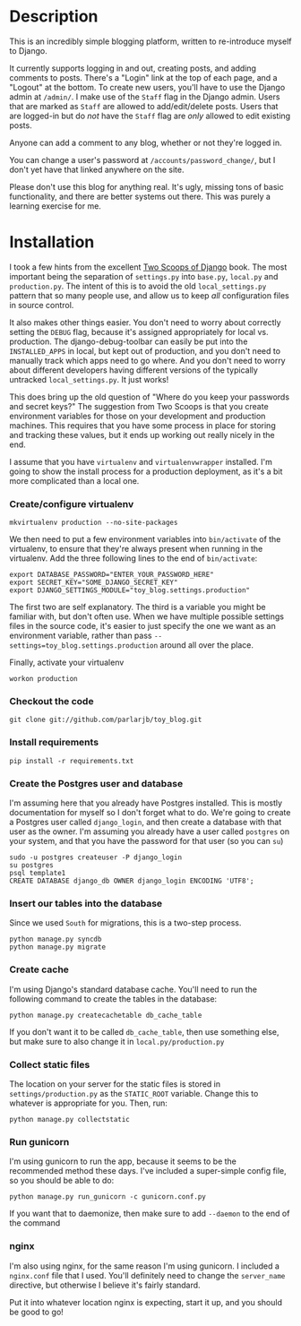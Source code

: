 # Description #

This is an incredibly simple blogging platform, written to re-introduce myself to Django.

It currently supports logging in and out, creating posts, and adding comments to posts. There's a "Login"
link at the top of each page, and a "Logout" at the bottom. To create new users, you'll have to use the
Django admin at `/admin/`. I make use of the `Staff` flag in the Django admin. Users that are marked as
`Staff` are allowed to add/edit/delete posts. Users that are logged-in but do *not* have the `Staff` flag
are *only* allowed to edit existing posts.

Anyone can add a comment to any blog, whether or not they're logged in.

You can change a user's password at `/accounts/password_change/`, but I don't yet have that linked 
anywhere on the site.

Please don't use this blog for anything real. It's ugly, missing tons of basic functionality, and there
are better systems out there. This was purely a learning exercise for me.

# Installation #

I took a few hints from the excellent [Two Scoops of Django](https://django.2scoops.org) book. The most 
important being the separation of `settings.py` into `base.py`, `local.py` and `production.py`. The intent of this is to avoid the old `local_settings.py` pattern that so many people use, and allow us to keep *all*
configuration files in source control.

It also makes other things easier. You don't need to worry about correctly setting the `DEBUG` flag, because
it's assigned appropriately for local vs. production. The django-debug-toolbar can easily be put into
the `INSTALLED_APPS` in local, but kept out of production, and you don't need to manually track which
apps need to go where. And you don't need to worry about different developers having different versions
of the typically untracked `local_settings.py`. It just works!

This does bring up the old question of "Where do you keep your passwords and secret keys?" The suggestion
from Two Scoops is that you create environment variables for those on your development and production 
machines. This requires that you have some process in place for storing and tracking these values, but
it ends up working out really nicely in the end.

I assume that you have `virtualenv` and `virtualenvwrapper` installed. I'm going to show the install process
for a production deployment, as it's a bit more complicated than a local one.

### Create/configure virtualenv ###

    mkvirtualenv production --no-site-packages

We then need to put a few environment variables into `bin/activate` of the virtualenv, to ensure
that they're always present when running in the virtualenv. Add the three following lines to the
end of `bin/activate`:

    export DATABASE_PASSWORD="ENTER_YOUR_PASSWORD_HERE"
    export SECRET_KEY="SOME_DJANGO_SECRET_KEY"
    export DJANGO_SETTINGS_MODULE="toy_blog.settings.production"

The first two are self explanatory. The third is a variable you might be familiar with, but don't often 
use. When we have multiple possible settings files in the source code, it's easier to just specify
the one we want as an environment variable, rather than pass `--settings=toy_blog.settings.production`
around all over the place.

Finally, activate your virtualenv

    workon production

### Checkout the code ###

    git clone git://github.com/parlarjb/toy_blog.git

### Install requirements ###

    pip install -r requirements.txt


### Create the Postgres user and database ###

I'm assuming here that you already have Postgres installed. This is mostly documentation for myself
so I don't forget what to do. We're going to create a Postgres user called `django_login`, and then
create a database with that user as the owner. I'm assuming you already have a user called `postgres`
on your system, and that you have the password for that user (so you can `su`)

    sudo -u postgres createuser -P django_login
    su postgres
    psql template1
    CREATE DATABASE django_db OWNER django_login ENCODING 'UTF8';


### Insert our tables into the database ###

Since we used `South` for migrations, this is a two-step process.

    python manage.py syncdb
    python manage.py migrate

### Create cache ###

I'm using Django's standard database cache. You'll need to run the following command to create the
tables in the database:
    
    python manage.py createcachetable db_cache_table

If you don't want it to be called `db_cache_table`, then use something else, but make sure to also change
it in `local.py/production.py`

### Collect static files ###

The location on your server for the static files is stored in `settings/production.py` as the `STATIC_ROOT`
variable. Change this to whatever is appropriate for you. Then, run:

    python manage.py collectstatic


### Run gunicorn ###

I'm using gunicorn to run the app, because it seems to be the recommended method these days. I've included
a super-simple config file, so you should be able to do:

    python manage.py run_gunicorn -c gunicorn.conf.py

If you want that to daemonize, then make sure to add `--daemon` to the end of the command
    

### nginx ###

I'm also using nginx, for the same reason I'm using gunicorn. I included a `nginx.conf` file that I used.
You'll definitely need to change the `server_name` directive, but otherwise I believe it's fairly standard.

Put it into whatever location nginx is expecting, start it up, and you should be good to go!

